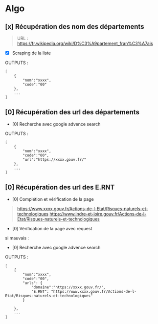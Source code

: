 # Algo
## [x] Récupération des nom des départements
> URL : https://fr.wikipedia.org/wiki/D%C3%A9partement_fran%C3%A7ais

- [x] Scraping de la liste

OUTPUTS : 
```
[
    {
        "nom":"xxxx",
        "code":"00"
    },
    ...
]
```

## [0] Récupération des url des départements

- [0] Recherche avec google advence search


OUTPUTS : 
```
[
    {
        "nom":"xxxx",
        "code":"00",
        "url":"https://xxxx.gouv.fr/"
    },
    ...
]
```

## [0] Récupération des url des E.RNT

- [0] Complétion et vérification de la page
> https://www.xxxx.gouv.fr/Actions-de-l-Etat/Risques-naturels-et-technologiques
> https://www.indre-et-loire.gouv.fr/Actions-de-l-Etat/Risques-naturels-et-technologiques
- [0] Vérification de la page avec request

si mauvais :
- [0] Recherche avec google advence search

OUTPUTS : 
```
[
    {
        "nom":"xxxx",
        "code":"00",
        "urls": {
            "domaine":"https://xxxx.gouv.fr/",
            "E.RNT": "https://www.xxxx.gouv.fr/Actions-de-l-Etat/Risques-naturels-et-technologiques"
        }
        
    },
    ...
]
```